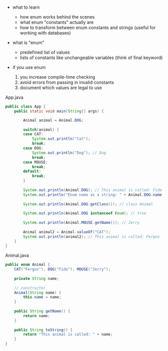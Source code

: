 - what to learn
  - how enum works behind the scenes
  - what enum "constants" actually are
  - how to transform between enum constants and strings (useful for working with databases)

- what is "enum"
  - predefined list of values
  - lists of constants like unchangeable variables (think of final keyword)

- if you use enum
    1. you increase compile-time checking
    2. avoid errors from passing in invalid constants
    3. document which values are legal to use

App.java
```java
public class App {
	public static void main(String[] args) {

		Animal animal = Animal.DOG;
		
		switch(animal) {
		case CAT:
			System.out.println("Cat");
			break;
		case DOG:
			System.out.println("Dog"); // Dog
			break;
		case MOUSE:
			break;
		default:
			break;
		}
		
		System.out.println(Animal.DOG); // This animal is called: Fido
		System.out.println("Enum name as a string: " + Animal.DOG.name()); // Enum name as a string: DOG
		
		System.out.println(Animal.DOG.getClass()); // class Animal
		
		System.out.println(Animal.DOG instanceof Enum); // true
		
		System.out.println(Animal.MOUSE.getName()); // Jerry
		
		Animal animal2 = Animal.valueOf("CAT");
		System.out.println(animal2); // This animal is called: Fergus
	}
}
```

Animal.java
```java
public enum Animal {
	CAT("Fergus"), DOG("Fido"), MOUSE("Jerry");
	
	private String name;
	
	// constructor
	Animal(String name) {
		this.name = name;
	}
	
	public String getName() {
		return name;
	}
	
	public String toString() {
		return "This animal is called: " + name;
	}
}
```